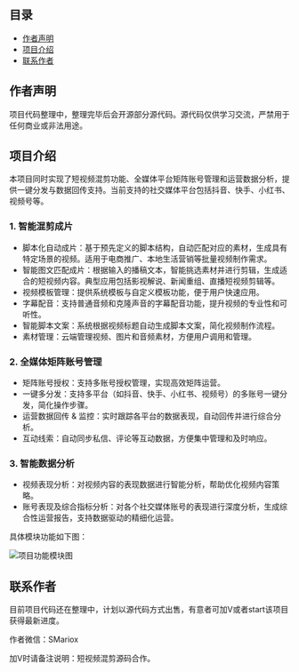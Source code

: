 ## 目录
- [作者声明](#作者声明)
- [项目介绍](#项目介绍)
- [联系作者](#联系作者)

## 作者声明
项目代码整理中，整理完毕后会开源部分源代码。源代码仅供学习交流，严禁用于任何商业或非法用途。

## 项目介绍
本项目同时实现了短视频混剪功能、全媒体平台矩阵账号管理和运营数据分析，提供一键分发与数据回传支持。当前支持的社交媒体平台包括抖音、快手、小红书、视频号等。

### 1. 智能混剪成片
- 脚本化自动成片：基于预先定义的脚本结构，自动匹配对应的素材，生成具有特定场景的视频。适用于电商推广、本地生活营销等批量视频制作需求。
- 智能图文匹配成片：根据输入的播稿文本，智能挑选素材并进行剪辑，生成适合的短视频内容。典型应用包括影视解说、新闻重组、直播短视频剪辑等。
- 视频模板管理：提供系统模板与自定义模板功能，便于用户快速应用。
- 字幕配音：支持普通音频和克隆声音的字幕配音功能，提升视频的专业性和可听性。
- 智能脚本文案：系统根据视频标题自动生成脚本文案，简化视频制作流程。
- 素材管理：云端管理视频、图片和音频素材，方便用户调用和管理。

### 2. 全媒体矩阵账号管理
- 矩阵账号授权：支持多账号授权管理，实现高效矩阵运营。
- 一键多分发：支持多平台（如抖音、快手、小红书、视频号）的多账号一键分发，简化操作步骤。
- 运营数据回传 & 监控：实时跟踪各平台的数据表现，自动回传并进行综合分析。
- 互动线索：自动同步私信、评论等互动数据，方便集中管理和及时响应。

### 3. 智能数据分析
- 视频表现分析：对视频内容的表现数据进行智能分析，帮助优化视频内容策略。
- 账号表现及综合指标分析：对各个社交媒体账号的表现进行深度分析，生成综合性运营报告，支持数据驱动的精细化运营。

具体模块功能如下图：

![项目功能模块图](https://github.com/user-attachments/assets/abcc2a2e-1c37-45b4-8917-9b83713f8cd0)


## 联系作者
目前项目代码还在整理中，计划以源代码方式出售，有意者可加V或者start该项目获得最新进度。

作者微信：SMariox

加V时请备注说明：短视频混剪源码合作。
